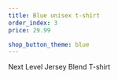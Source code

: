 ```yaml
---
title: Blue unisex t-shirt
order_index: 3
price: 29.99

shop_button_theme: blue
---
```


Next Level Jersey Blend T-shirt
